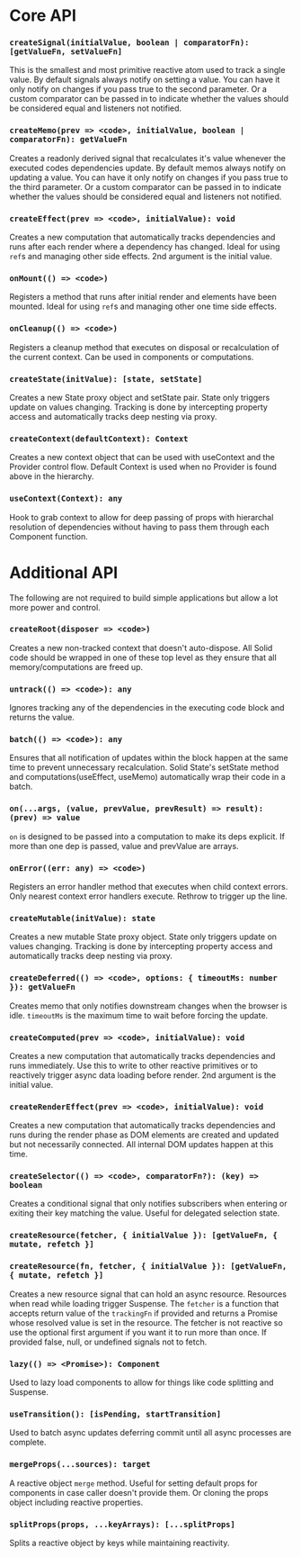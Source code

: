# Core API

### `createSignal(initialValue, boolean | comparatorFn): [getValueFn, setValueFn]`

This is the smallest and most primitive reactive atom used to track a single value. By default signals always notify on setting a value. You can have it only notify on changes if you pass true to the second parameter. Or a custom comparator can be passed in to indicate whether the values should be considered equal and listeners not notified.

### `createMemo(prev => <code>, initialValue, boolean | comparatorFn): getValueFn`

Creates a readonly derived signal that recalculates it's value whenever the executed codes dependencies update. By default memos always notify on updating a value. You can have it only notify on changes if you pass true to the third parameter. Or a custom comparator can be passed in to indicate whether the values should be considered equal and listeners not notified.

### `createEffect(prev => <code>, initialValue): void`

Creates a new computation that automatically tracks dependencies and runs after each render where a dependency has changed. Ideal for using `ref`s and managing other side effects. 2nd argument is the initial value.

### `onMount(() => <code>)`

Registers a method that runs after initial render and elements have been mounted. Ideal for using `ref`s and managing other one time side effects.

### `onCleanup(() => <code>)`

Registers a cleanup method that executes on disposal or recalculation of the current context. Can be used in components or computations.

### `createState(initValue): [state, setState]`

Creates a new State proxy object and setState pair. State only triggers update on values changing. Tracking is done by intercepting property access and automatically tracks deep nesting via proxy.

### `createContext(defaultContext): Context`

Creates a new context object that can be used with useContext and the Provider control flow. Default Context is used when no Provider is found above in the hierarchy.

### `useContext(Context): any`

Hook to grab context to allow for deep passing of props with hierarchal resolution of dependencies without having to pass them through each Component function.

# Additional API

The following are not required to build simple applications but allow a lot more power and control.

### `createRoot(disposer => <code>)`

Creates a new non-tracked context that doesn't auto-dispose. All Solid code should be wrapped in one of these top level as they ensure that all memory/computations are freed up.

### `untrack(() => <code>): any`

Ignores tracking any of the dependencies in the executing code block and returns the value.

### `batch(() => <code>): any`

Ensures that all notification of updates within the block happen at the same time to prevent unnecessary recalculation. Solid State's setState method and computations(useEffect, useMemo) automatically wrap their code in a batch.

### `on(...args, (value, prevValue, prevResult) => result): (prev) => value`

`on` is designed to be passed into a computation to make its deps explicit. If more than one dep is passed, value and prevValue are arrays.

### `onError((err: any) => <code>)`

Registers an error handler method that executes when child context errors. Only nearest context error handlers execute. Rethrow to trigger up the line.

### `createMutable(initValue): state`

Creates a new mutable State proxy object. State only triggers update on values changing. Tracking is done by intercepting property access and automatically tracks deep nesting via proxy.

### `createDeferred(() => <code>, options: { timeoutMs: number }): getValueFn`

Creates memo that only notifies downstream changes when the browser is idle. `timeoutMs` is the maximum time to wait before forcing the update.

### `createComputed(prev => <code>, initialValue): void`

Creates a new computation that automatically tracks dependencies and runs immediately. Use this to write to other reactive primitives or to reactively trigger async data loading before render. 2nd argument is the initial value.

### `createRenderEffect(prev => <code>, initialValue): void`

Creates a new computation that automatically tracks dependencies and runs during the render phase as DOM elements are created and updated but not necessarily connected. All internal DOM updates happen at this time.

### `createSelector(() => <code>, comparatorFn?): (key) => boolean`

Creates a conditional signal that only notifies subscribers when entering or exiting their key matching the value. Useful for delegated selection state.

### `createResource(fetcher, { initialValue }): [getValueFn, { mutate, refetch }]`
### `createResource(fn, fetcher, { initialValue }): [getValueFn, { mutate, refetch }]`

Creates a new resource signal that can hold an async resource. Resources when read while loading trigger Suspense. The `fetcher` is a function that accepts return value of the `trackingFn` if provided and returns a Promise whose resolved value is set in the resource. The fetcher is not reactive so use the optional first argument if you want it to run more than once. If provided false, null, or undefined signals not to fetch.

### `lazy(() => <Promise>): Component`

Used to lazy load components to allow for things like code splitting and Suspense.

### `useTransition(): [isPending, startTransition]`

Used to batch async updates deferring commit until all async processes are complete.

### `mergeProps(...sources): target`

A reactive object `merge` method. Useful for setting default props for components in case caller doesn't provide them. Or cloning the props object including reactive properties.

### `splitProps(props, ...keyArrays): [...splitProps]`

Splits a reactive object by keys while maintaining reactivity.
